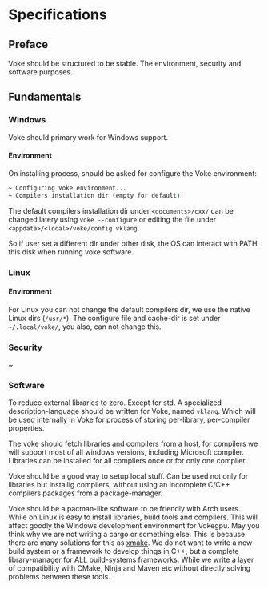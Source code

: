 # Specifications

## Preface

Voke should be structured to be stable. The environment, security and software purposes.

## Fundamentals

### Windows

Voke should primary work for Windows support.

#### Environment

On installing process, should be asked for configure the Voke environment:
```bat
~ Configuring Voke environment... 
~ Compilers installation dir (empty for default):
```

The default compilers installation dir under `<documents>/cxx/` can be changed latery using `voke --configure` or editing the file under  `<appdata>/<local>/voke/config.vklang`.

So if user set a different dir under other disk, the OS can interact with PATH this disk when running voke software.

### Linux

#### Environment

For Linux you can not change the default compilers dir, we use the native Linux dirs (`/usr/*`). The configure file and cache-dir is set under `~/.local/voke/`, you also, can not change this.

### Security

~

### Software

To reduce external libraries to zero. Except for std. A specialized description-language should be written for Voke, named `vklang`. Which will be used internally in Voke for process of storing per-library, per-compiler properties.

The voke should fetch libraries and compilers from a host, for compilers we will support most of all windows versions, including Microsoft compiler. Libraries can be installed for all compilers once or for only one compiler.

Voke should be a good way to setup local stuff. Can be used not only for libraries but installig compilers, without using an incomplete C/C++ compilers packages from a package-manager.

Voke should be a pacman-like software to be friendly with Arch users. While on Linux is easy to install libraries, build tools and compilers. This will affect goodly the Windows development environment for Vokegpu. May you think why we are not writing a cargo or something else. This is because there are many solutions for this as [xmake](https://xmake.io/). We do not want to write a new-build system or a framework to develop things in C++, but a complete library-manager for ALL build-systems frameworks. While we write a layer of compatibility with CMake, Ninja and Maven etc without directly solving problems between these tools. 
